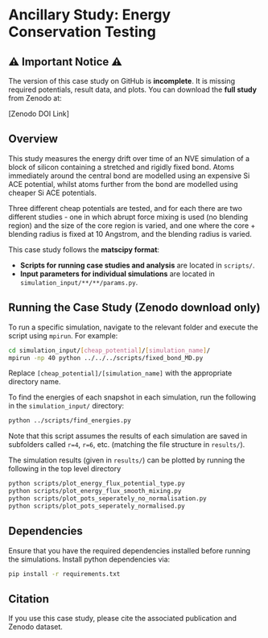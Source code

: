 # Ancillary Study: Energy Conservation Testing

## ⚠️ Important Notice ⚠️
The version of this case study on GitHub is **incomplete**. It is missing required potentials, result data, and plots. You can download the **full study** from Zenodo at:

[Zenodo DOI Link]

## Overview
This study measures the energy drift over time of an NVE simulation of a block of silicon containing a stretched and rigidly fixed bond. Atoms immediately around the central bond are modelled using an expensive Si ACE potential, whilst atoms further from the bond are modelled using cheaper Si ACE potentials.

Three different cheap potentials are tested, and for each there are two different studies - one in which abrupt force mixing is used (no blending region) and the size of the core region is varied, and one where the core + blending radius is fixed at 10 Angstrom, and the blending radius is varied. 

This case study follows the **matscipy format**:
- **Scripts for running case studies and analysis** are located in `scripts/`.
- **Input parameters for individual simulations** are located in `simulation_input/**/**/params.py`.

## Running the Case Study (**Zenodo download only**)
To run a specific simulation, navigate to the relevant folder and execute the script using `mpirun`. For example:

```bash
cd simulation_input/[cheap_potential]/[simulation_name]/
mpirun -np 40 python ../../../scripts/fixed_bond_MD.py
```

Replace `[cheap_potential]/[simulation_name]` with the appropriate directory name.

To find the energies of each snapshot in each simulation, run the following in the `simulation_input/` directory:

```bash
python ../scripts/find_energies.py
```
Note that this script assumes the results of each simulation are saved in subfolders called `r=4`, `r=6`, etc. (matching the file structure in `results/`).

The simulation results (given in `results/`) can be plotted by running the following in the top level directory

```bash
python scripts/plot_energy_flux_potential_type.py
python scripts/plot_energy_flux_smooth_mixing.py
python scripts/plot_pots_seperately_no_normalisation.py
python scripts/plot_pots_seperately_normalised.py
```

## Dependencies
Ensure that you have the required dependencies installed before running the simulations. Install python dependencies via:

```bash
pip install -r requirements.txt
```

## Citation
If you use this case study, please cite the associated publication and Zenodo dataset.
